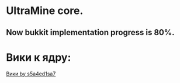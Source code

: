 # UltraMine core.
## Now bukkit implementation progress is 80%.

# Вики к ядру:
[Вики by s5a4ed1sa7](https://github.com/AspireWorld-Project/AspireCore-wiki)
